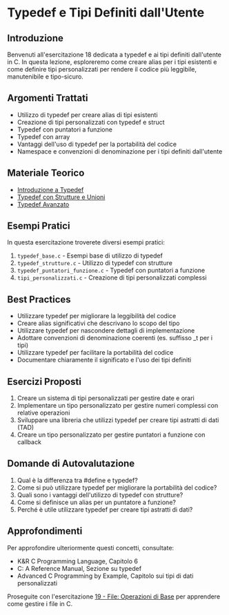# Typedef e Tipi Definiti dall'Utente

## Introduzione

Benvenuti all'esercitazione 18 dedicata a typedef e ai tipi definiti dall'utente in C. In questa lezione, esploreremo come creare alias per i tipi esistenti e come definire tipi personalizzati per rendere il codice più leggibile, manutenibile e tipo-sicuro.

## Argomenti Trattati

- Utilizzo di typedef per creare alias di tipi esistenti
- Creazione di tipi personalizzati con typedef e struct
- Typedef con puntatori a funzione
- Typedef con array
- Vantaggi dell'uso di typedef per la portabilità del codice
- Namespace e convenzioni di denominazione per i tipi definiti dall'utente

## Materiale Teorico

- [Introduzione a Typedef](./teoria/introduzione_typedef.md)
- [Typedef con Strutture e Unioni](./teoria/typedef_strutture_unioni.md)
- [Typedef Avanzato](./teoria/typedef_avanzato.md)

## Esempi Pratici

In questa esercitazione troverete diversi esempi pratici:

1. `typedef_base.c` - Esempi base di utilizzo di typedef
2. `typedef_strutture.c` - Utilizzo di typedef con strutture
3. `typedef_puntatori_funzione.c` - Typedef con puntatori a funzione
4. `tipi_personalizzati.c` - Creazione di tipi personalizzati complessi

## Best Practices

- Utilizzare typedef per migliorare la leggibilità del codice
- Creare alias significativi che descrivano lo scopo del tipo
- Utilizzare typedef per nascondere dettagli di implementazione
- Adottare convenzioni di denominazione coerenti (es. suffisso _t per i tipi)
- Utilizzare typedef per facilitare la portabilità del codice
- Documentare chiaramente il significato e l'uso dei tipi definiti

## Esercizi Proposti

1. Creare un sistema di tipi personalizzati per gestire date e orari
2. Implementare un tipo personalizzato per gestire numeri complessi con relative operazioni
3. Sviluppare una libreria che utilizzi typedef per creare tipi astratti di dati (TAD)
4. Creare un tipo personalizzato per gestire puntatori a funzione con callback

## Domande di Autovalutazione

1. Qual è la differenza tra #define e typedef?
2. Come si può utilizzare typedef per migliorare la portabilità del codice?
3. Quali sono i vantaggi dell'utilizzo di typedef con strutture?
4. Come si definisce un alias per un puntatore a funzione?
5. Perché è utile utilizzare typedef per creare tipi astratti di dati?

## Approfondimenti

Per approfondire ulteriormente questi concetti, consultate:

- K&R C Programming Language, Capitolo 6
- C: A Reference Manual, Sezione su typedef
- Advanced C Programming by Example, Capitolo sui tipi di dati personalizzati

Proseguite con l'esercitazione [19 - File: Operazioni di Base](../19_File_Base/) per apprendere come gestire i file in C.
